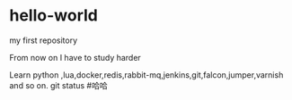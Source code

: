 # hello-world
my first repository

From now on I have to study harder

Learn python ,lua,docker,redis,rabbit-mq,jenkins,git,falcon,jumper,varnish and so on.
git status
#哈哈
